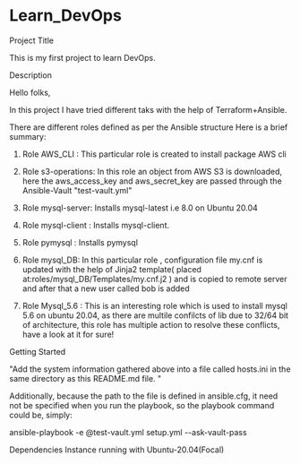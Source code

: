 # Learn_DevOps
Project Title

This is my first project to learn DevOps.


Description

Hello folks,

In this project I have tried different taks with the help of Terraform+Ansible.

There are different roles defined as per the Ansible structure
Here is a brief summary:

1) Role AWS_CLI :
   This particular role is created to install package AWS cli

2) Role s3-operations:
   In this role an object from AWS S3 is downloaded, here the aws_access_key and aws_secret_key are passed through the Ansible-Vault "test-vault.yml"

3) Role mysql-server:
   Installs mysql-latest i.e 8.0 on Ubuntu 20.04

4) Role mysql-client :
   Installs mysql-client.

5) Role pymysql : 
   Installs pymysql

6) Role mysql_DB:
   In this particular role , configuration file my.cnf is updated with the help of Jinja2 template( placed at:roles/mysql_DB/Templates/my.cnf.j2 ) and is copied to remote server and after that a new user called bob is added

7) Role Mysql_5.6 :
   This is an interesting role which is used to install mysql 5.6 on ubuntu 20.04, as there are multile confilcts of lib due to 32/64 bit  of architecture, this role has multiple action to resolve these conflicts, have a look at it for sure!



Getting Started

"Add the system information gathered above into a file called hosts.ini in the same directory as this README.md file. "

Additionally, because the path to the file is defined in ansible.cfg, it need not be specified when you run the playbook, so the playbook command could be, simply:

ansible-playbook -e @test-vault.yml setup.yml --ask-vault-pass

Dependencies
Instance running with Ubuntu-20.04(Focal)